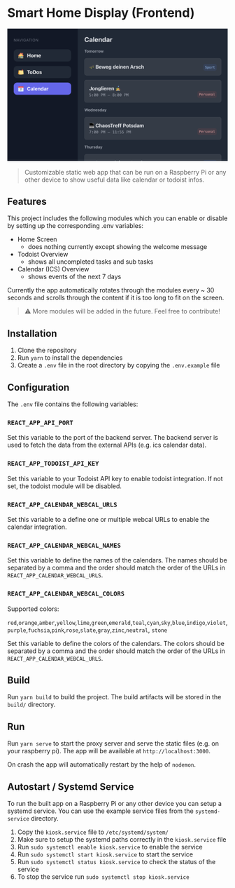 # Smart Home Display (Frontend)

![teaser.gif](docs/teaser.png)

> Customizable static web app that can be run on a Raspberry Pi or any other device to show useful data like calendar or todoist infos.


## Features

This project includes the following modules which you can enable or disable by setting up the corresponding .env variables:

- Home Screen
  - does nothing currently except showing the welcome message
- Todoist Overview
  - shows all uncompleted tasks and sub tasks
- Calendar (ICS) Overview
  - shows events of the next 7 days

Currently the app automatically rotates through the modules every ~ 30 seconds and scrolls through the content if it is too long to fit on the screen.

> ⚠️ More modules will be added in the future. Feel free to contribute!

## Installation

1. Clone the repository
2. Run `yarn` to install the dependencies
3. Create a `.env` file in the root directory by copying the `.env.example` file


## Configuration

The `.env` file contains the following variables:

### `REACT_APP_API_PORT`

Set this variable to the port of the backend server. The backend server is used to fetch the data from the external APIs (e.g. ics calendar data).

### `REACT_APP_TODOIST_API_KEY`

Set this variable to your Todoist API key to enable todoist integration. If not set, the todoist module will be disabled.

### `REACT_APP_CALENDAR_WEBCAL_URLS`

Set this variable to a define one or multiple webcal URLs to enable the calendar integration. 

### `REACT_APP_CALENDAR_WEBCAL_NAMES`

Set this variable to define the names of the calendars. The names should be separated by a comma and the order should match the order of the URLs in `REACT_APP_CALENDAR_WEBCAL_URLS`.

### `REACT_APP_CALENDAR_WEBCAL_COLORS`

Supported colors:

`red`,`orange`,`amber`,`yellow`,`lime`,`green`,`emerald`,`teal`,`cyan`,`sky`,`blue`,`indigo`,`violet`,`purple`,`fuchsia`,`pink`,`rose`,`slate`,`gray`,`zinc`,`neutral`, `stone`

Set this variable to define the colors of the calendars. The colors should be separated by a comma and the order should match the order of the URLs in `REACT_APP_CALENDAR_WEBCAL_URLS`.

## Build

Run `yarn build` to build the project. The build artifacts will be stored in the `build/` directory.


## Run

Run `yarn serve` to start the proxy server and serve the static files (e.g. on your raspberry pi). The app will be available at `http://localhost:3000`.

On crash the app will automatically restart by the help of `nodemon`.

## Autostart / Systemd Service

To run the built app on a Raspberry Pi or any other device you can setup a systemd service. You can use the example service files from the `systemd-service` directory.

1. Copy the `kiosk.service` file to `/etc/systemd/system/`
2. Make sure to setup the systemd paths correctly in the `kiosk.service` file
3. Run `sudo systemctl enable kiosk.service` to enable the service
4. Run `sudo systemctl start kiosk.service` to start the service
5. Run `sudo systemctl status kiosk.service` to check the status of the service
6. To stop the service run `sudo systemctl stop kiosk.service`